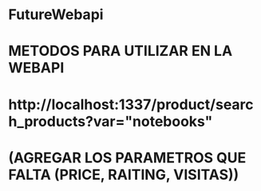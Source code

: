 ﻿# FutureWebapi

# METODOS PARA UTILIZAR EN LA WEBAPI
# http://localhost:1337/product/search_products?var="notebooks"
# (AGREGAR LOS PARAMETROS QUE FALTA (PRICE, RAITING, VISITAS))

